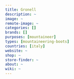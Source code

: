 ```yaml
---
title: Gronell 
description: ~
image: ~
remote-image: ~
categories: []
brands: []
purposes: [mountaineer]
types: [mountaineering-boots]
countries: [italy]
website: ~
shop: ~
store-finder: ~
about: ~
wiki: ~
---
```

